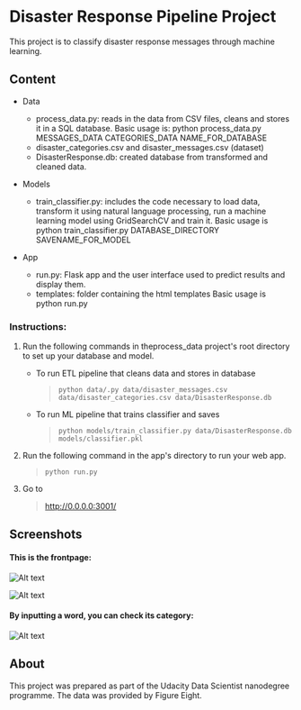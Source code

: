 # Disaster Response Pipeline Project
This project is to classify disaster response messages through machine learning.

## Content
- Data
  - process_data.py: reads in the data from CSV files, cleans and stores it in a SQL database.
  Basic usage is:
  python process_data.py MESSAGES_DATA CATEGORIES_DATA NAME_FOR_DATABASE
  - disaster_categories.csv and disaster_messages.csv (dataset)
  - DisasterResponse.db: created database from transformed and cleaned data.
  
- Models
  - train_classifier.py: includes the code necessary to load data, transform it using natural language processing, run a machine
  learning model using GridSearchCV and train it.
  Basic usage is python train_classifier.py DATABASE_DIRECTORY SAVENAME_FOR_MODEL  

- App
  - run.py: Flask app and the user interface used to predict results and display them.
  - templates: folder containing the html templates
  Basic usage is python run.py

### Instructions:
1. Run the following commands in theprocess_data project's root directory to set up your database and model.

    - To run ETL pipeline that cleans data and stores in database
       > `python data/.py data/disaster_messages.csv data/disaster_categories.csv data/DisasterResponse.db`
    - To run ML pipeline that trains classifier and saves
       > `python models/train_classifier.py data/DisasterResponse.db models/classifier.pkl`

2. Run the following command in the app's directory to run your web app.
   > `python run.py`

3. Go to 
   > http://0.0.0.0:3001/

## Screenshots

#### This is the frontpage:

![Alt text](https://github.com/divvu/DisasterResponsePipeline/blob/master/data_pipeline_ss1.JPG )

![Alt text](https://github.com/divvu/DisasterResponsePipeline/blob/master/data_pipeline_ss2.JPG )

#### By inputting a word, you can check its category:

![Alt text](https://github.com/divvu/DisasterResponsePipeline/blob/master/data_pipeline_ss3.JPG)

## About
This project was prepared as part of the Udacity Data Scientist nanodegree programme. The data was provided by Figure Eight. 
